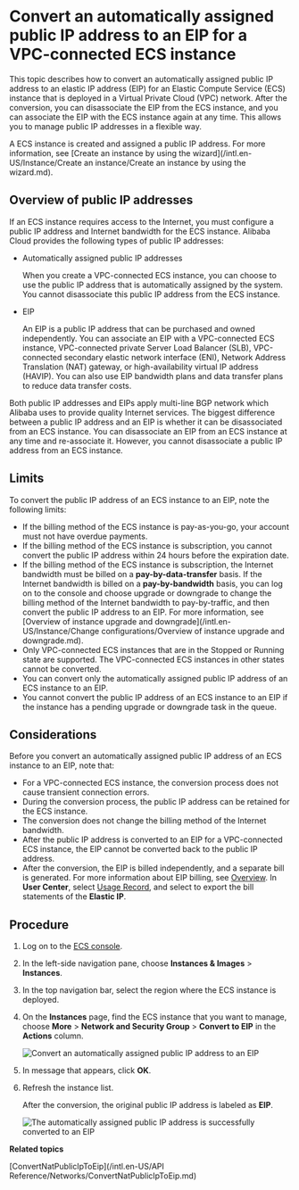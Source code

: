 # Convert an automatically assigned public IP address to an EIP for a VPC-connected ECS instance

This topic describes how to convert an automatically assigned public IP address to an elastic IP address \(EIP\) for an Elastic Compute Service \(ECS\) instance that is deployed in a Virtual Private Cloud \(VPC\) network. After the conversion, you can disassociate the EIP from the ECS instance, and you can associate the EIP with the ECS instance again at any time. This allows you to manage public IP addresses in a flexible way.

A ECS instance is created and assigned a public IP address. For more information, see [Create an instance by using the wizard](/intl.en-US/Instance/Create an instance/Create an instance by using the wizard.md).

## Overview of public IP addresses

If an ECS instance requires access to the Internet, you must configure a public IP address and Internet bandwidth for the ECS instance. Alibaba Cloud provides the following types of public IP addresses:

-   Automatically assigned public IP addresses

    When you create a VPC-connected ECS instance, you can choose to use the public IP address that is automatically assigned by the system. You cannot disassociate this public IP address from the ECS instance.

-   EIP

    An EIP is a public IP address that can be purchased and owned independently. You can associate an EIP with a VPC-connected ECS instance, VPC-connected private Server Load Balancer \(SLB\), VPC-connected secondary elastic network interface \(ENI\), Network Address Translation \(NAT\) gateway, or high-availability virtual IP address \(HAVIP\). You can also use EIP bandwidth plans and data transfer plans to reduce data transfer costs.


Both public IP addresses and EIPs apply multi-line BGP network which Alibaba uses to provide quality Internet services. The biggest difference between a public IP address and an EIP is whether it can be disassociated from an ECS instance. You can disassociate an EIP from an ECS instance at any time and re-associate it. However, you cannot disassociate a public IP address from an ECS instance.

## Limits

To convert the public IP address of an ECS instance to an EIP, note the following limits:

-   If the billing method of the ECS instance is pay-as-you-go, your account must not have overdue payments.
-   If the billing method of the ECS instance is subscription, you cannot convert the public IP address within 24 hours before the expiration date.
-   If the billing method of the ECS instance is subscription, the Internet bandwidth must be billed on a **pay-by-data-transfer** basis. If the Internet bandwidth is billed on a **pay-by-bandwidth** basis, you can log on to the console and choose upgrade or downgrade to change the billing method of the Internet bandwidth to pay-by-traffic, and then convert the public IP address to an EIP. For more information, see [Overview of instance upgrade and downgrade](/intl.en-US/Instance/Change configurations/Overview of instance upgrade and downgrade.md).
-   Only VPC-connected ECS instances that are in the Stopped or Running state are supported. The VPC-connected ECS instances in other states cannot be converted.
-   You can convert only the automatically assigned public IP address of an ECS instance to an EIP.
-   You cannot convert the public IP address of an ECS instance to an EIP if the instance has a pending upgrade or downgrade task in the queue.

## Considerations

Before you convert an automatically assigned public IP address of an ECS instance to an EIP, note that:

-   For a VPC-connected ECS instance, the conversion process does not cause transient connection errors.
-   During the conversion process, the public IP address can be retained for the ECS instance.
-   The conversion does not change the billing method of the Internet bandwidth.
-   After the public IP address is converted to an EIP for a VPC-connected ECS instance, the EIP cannot be converted back to the public IP address.
-   After the conversion, the EIP is billed independently, and a separate bill is generated. For more information about EIP billing, see [Overview](/intl.en-US/Pricing/Overview.md). In **User Center**, select [Usage Record](https://billing.console.aliyun.com/#/usage/record), and select to export the bill statements of the **Elastic IP**.

## Procedure

1.  Log on to the [ECS console](https://ecs.console.aliyun.com/#/home).

2.  In the left-side navigation pane, choose **Instances & Images** \> **Instances**.

3.  In the top navigation bar, select the region where the ECS instance is deployed.

4.  On the **Instances** page, find the ECS instance that you want to manage, choose **More** \> **Network and Security Group** \> **Convert to EIP** in the **Actions** column.

    ![Convert an automatically assigned public IP address to an EIP](https://static-aliyun-doc.oss-accelerate.aliyuncs.com/assets/img/en-US/8815679161/p88779.png)

5.  In message that appears, click **OK**.

6.  Refresh the instance list.

    After the conversion, the original public IP address is labeled as **EIP**.

    ![The automatically assigned public IP address is successfully converted to an EIP](https://static-aliyun-doc.oss-accelerate.aliyuncs.com/assets/img/en-US/2905958951/p88777.png)


**Related topics**  


[ConvertNatPublicIpToEip](/intl.en-US/API Reference/Networks/ConvertNatPublicIpToEip.md)

